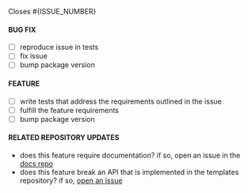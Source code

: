 

Closes #{ISSUE_NUMBER}

#### BUG FIX
- [ ] reproduce issue in tests
- [ ] fix issue
- [ ] bump package version

#### FEATURE
- [ ] write tests that address the requirements outlined in the issue
- [ ] fulfill the feature requirements
- [ ] bump package version

#### RELATED REPOSITORY UPDATES
- does this feature require documentation? if so, open an issue in the [docs repo](https://github.com/json-api-dotnet/json-api-dotnet.github.io/issues/new)
- does this feature break an API that is implemented in the templates repository? if so, [open an issue](https://github.com/json-api-dotnet/Templates/issues/new)
